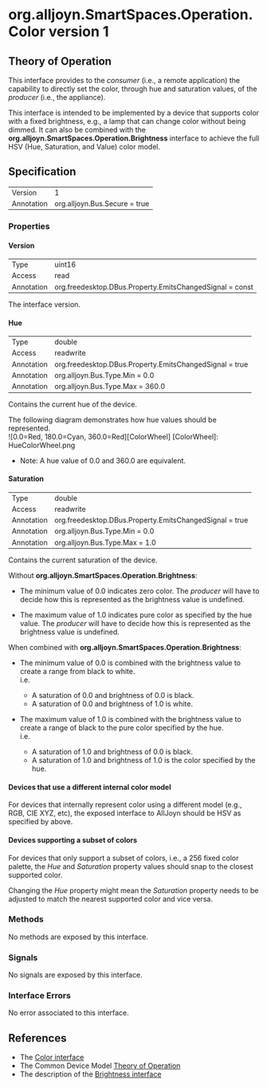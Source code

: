 # org.alljoyn.SmartSpaces.Operation.Color version 1

## Theory of Operation

This interface provides to the _consumer_ (i.e., a remote application) the
capability to directly set the color, through hue and saturation values, of the
_producer_ (i.e., the appliance).

This interface is intended to be implemented by a device that supports color with
a fixed brightness, e.g., a lamp that can change color without being dimmed.
It can also be combined with the **org.alljoyn.SmartSpaces.Operation.Brightness**
interface to achieve the full HSV (Hue, Saturation, and Value) color model.


## Specification

|                       |                                                                       |
|-----------------------|-----------------------------------------------------------------------|
| Version               | 1                                                                     |
| Annotation            | org.alljoyn.Bus.Secure = true                                         |


### Properties

#### Version

|                       |                                                                       |
|-----------------------|-----------------------------------------------------------------------|
| Type                  | uint16                                                                |
| Access                | read                                                                  |
| Annotation            | org.freedesktop.DBus.Property.EmitsChangedSignal = const              |

The interface version.

#### Hue

|                       |                                                                       |
|-----------------------|-----------------------------------------------------------------------|
| Type                  | double                                                                |
| Access                | readwrite                                                             |
| Annotation            | org.freedesktop.DBus.Property.EmitsChangedSignal = true               |
| Annotation            | org.alljoyn.Bus.Type.Min = 0.0                                        |
| Annotation            | org.alljoyn.Bus.Type.Max = 360.0                                      |

Contains the current hue of the device.

The following diagram demonstrates how hue values should be represented.  
![0.0=Red, 180.0=Cyan, 360.0=Red][ColorWheel]
[ColorWheel]: HueColorWheel.png

 * Note: A hue value of 0.0 and 360.0 are equivalent.

#### Saturation

|                       |                                                                       |
|-----------------------|-----------------------------------------------------------------------|
| Type                  | double                                                                |
| Access                | readwrite                                                             |
| Annotation            | org.freedesktop.DBus.Property.EmitsChangedSignal = true               |
| Annotation            | org.alljoyn.Bus.Type.Min = 0.0                                        |
| Annotation            | org.alljoyn.Bus.Type.Max = 1.0                                        |

Contains the current saturation of the device.

Without **org.alljoyn.SmartSpaces.Operation.Brightness**:

 * The minimum value of 0.0 indicates zero color. The _producer_ will have to decide
   how this is represented as the brightness value is undefined.

 * The maximum value of 1.0 indicates pure color as specified by the hue value.
   The _producer_ will have to decide how this is represented as the brightness
   value is undefined.

When combined with **org.alljoyn.SmartSpaces.Operation.Brightness**:

 * The minimum value of 0.0 is combined with the brightness value to create a range
   from black to white.  
   i.e.  
    * A saturation of 0.0 and brightness of 0.0 is black.  
    * A saturation of 0.0 and brightness of 1.0 is white.  

 * The maximum value of 1.0 is combined with the brightness value to create a range
   of black to the pure color specified by the hue.  
   i.e.  
    * A saturation of 1.0 and brightness of 0.0 is black.  
    * A saturation of 1.0 and brightness of 1.0 is the color specified by the hue.  

#### Devices that use a different internal color model

For devices that internally represent color using a different model (e.g., RGB, CIE XYZ, etc), the exposed interface to AllJoyn
should be HSV as specified by above.

#### Devices supporting a subset of colors

For devices that only support a subset of colors, i.e., a 256 fixed color palette, the _Hue_ and _Saturation_
property values should snap to the closest supported color.

Changing the _Hue_ property might mean the _Saturation_ property needs to be adjusted to match the nearest
supported color and vice versa.

### Methods

No methods are exposed by this interface.

### Signals

No signals are exposed by this interface.

### Interface Errors

No error associated to this interface.

## References

  * The [Color interface](Color-v1.xml)
  * The Common Device Model [Theory of Operation](/org.alljoyn.SmartSpaces/theory-of-operation-v2)
  * The description of the [Brightness interface](Brightness-v1)
